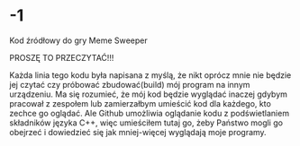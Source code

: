 # -1
Kod źródłowy do gry Memе Swеeper

PROSZĘ TO PRZECZYTAĆ!!!

Każda linia tego kodu była napisana z myślą, że nikt oprócz mnie nie będzie jej czytać czy próbować zbudować(build) mój program na innym urządzeniu. Ma się rozumieć, że mój kod będzie wyglądać inaczej gdybym pracował z zespołem lub zamierzałbym umieścić kod dla każdego, kto zechce go oglądać.
Ale Github umożliwia oglądanie kodu z podświetlaniem składników języka C++, więc umieściłem tutaj go, żeby Państwo mogli go obejrzeć i dowiedzieć się jak mniej-więcej wyglądają moje programy.
